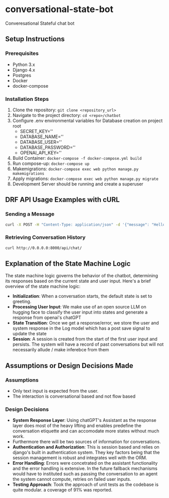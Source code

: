 # conversational-state-bot
Converesational Stateful chat bot

## Setup Instructions

### Prerequisites
- Python 3.x
- Django 4.x
- Postgres
- Docker
- docker-compose

### Installation Steps
1. Clone the repository: `git clone <repository_url>`
2. Navigate to the project directory: `cd <repo>/chatbot`
3. Configure .env environmental variables for Database creation on project root
    - SECRET_KEY=''
    - DATABASE_NAME=''
    - DATABASE_USER=''
    - DATABASE_PASSWORD=''
    - OPENAI_API_KEY=''  
4. Build Container: `docker-compose -f docker-compose.yml build`
5. Run compose-up: `docker-compose up`
6. Makemigrations: `docker-compose exec web python manage.py makemigrations`
7. Apply migrations: `docker-compose exec web python manage.py migrate`
8. Development Server should be running and create a superuser

## DRF API Usage Examples with cURL

### Sending a Message
```bash
curl -X POST -H "Content-Type: application/json" -d '{"message": "Hello"}' http://0.0.0.0:8000/api/chat/
```

### Retrieving Conversation History
```bash
curl http://0.0.0.0:8000/api/chat/
```

## Explanation of the State Machine Logic

The state machine logic governs the behavior of the chatbot, determining its responses based on the current state and user input. Here's a brief overview of the state machine logic:
- **Initialization**: When a conversation starts, the default state is set to greeting.
- **Processing User Input**: We make use of an open source LLM on hugging face to classify the user input into states and generate  a response from openai's chatGPT
- **State Transition**: Once we get a response/error, we store the user and system response in the Log model which has a post save signal to update the state
- **Session**: A session is created from the start of the first user input and persists. The system will have a record of past conversations but will not necessarily allude / make inferebce from them


## Assumptions or Design Decisions Made

### Assumptions
- Only text input is expected from the user.
- The interaction is conversational based and not flow based

### Design Decisions
- **System Response Layer**: Using chatGPT's Assistant as the response layer does most of the heavy lifting and enables predefine the conversation etiquette and can accomodate more states without much work.
- Furthermore there will be two sources of information for conversations.
- **Authentication and Authorization**: This is session based and relies on django's built in authentication system. They key factors being that the session management is robust and integrates well with the ORM.
- **Error Handling**: Errors were concetrated on the assistant functionality and the error handling is extensive. In the future fallback mechanisms would have to instituted such as passing the conversation to an agent the system cannot compute, retries on failed user inputs.
- **Testing Approach**: Took the approach of unit tests as the codebase is quite modular. a coverage of 91% was reported.



